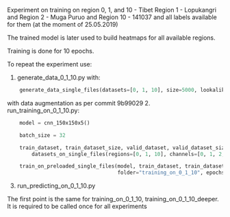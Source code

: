Experiment on training on region 0, 1, and 10 - Tibet Region 1 - Lopukangri and Region 2 - Muga Puruo and Region 10 - 141037
and all labels available for them (at the moment of 25.05.2019)

The trained model is later used to build heatmaps for all available regions.

Training is done for 10 epochs.

To repeat the experiment use:
1. generate_data_0_1_10.py with:
```python
    generate_data_single_files(datasets=[0, 1, 10], size=5000, lookalike_ratio=[None, None, 0.01])
```
with data augmentation as per commit 9b99029
2. run_training_on_0_1_10.py:
```python
    model = cnn_150x150x5()

    batch_size = 32

    train_dataset, train_dataset_size, valid_dataset, valid_dataset_size = \
        datasets_on_single_files(regions=[0, 1, 10], channels=[0, 1, 2, 3, 4], train_ratio=0.80, batch_size=batch_size)

    train_on_preloaded_single_files(model, train_dataset, train_dataset_size, valid_dataset, valid_dataset_size,
                                    folder="training_on_0_1_10", epochs=10, batch_size=batch_size)
```
3. run_predicting_on_0_1_10.py

The first point is the same for training_on_0_1_10, training_on_0_1_10_deeper. It is required to be called once for all experiments

